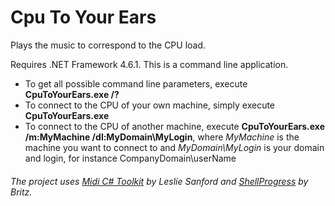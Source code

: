 # Cpu To Your Ears
Plays the music to correspond to the CPU load.

Requires .NET Framework 4.6.1.  This is a command line application.

* To get all possible command line parameters, execute **CpuToYourEars.exe /?**
* To connect to the CPU of your own machine, simply execute **CpuToYourEars.exe**
* To connect to the CPU of another machine, execute **CpuToYourEars.exe /m:MyMachine /dl:MyDomain\MyLogin**, where _MyMachine_ is the machine you want to connect to and _MyDomain\MyLogin_ is your domain and login, for instance CompanyDomain\userName

###### The project uses [Midi C# Toolkit](https://www.codeproject.com/Articles/6228/C-MIDI-Toolkit) by Leslie Sanford and [ShellProgress](https://www.nuget.org/packages/ShellProgress/) by Britz.
